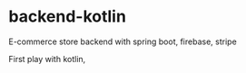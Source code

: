 # backend-kotlin
E-commerce store backend with spring boot, firebase, stripe

First play with kotlin,
